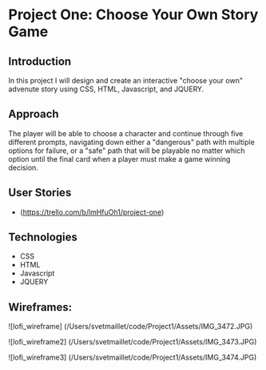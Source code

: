 # Project One: Choose Your Own Story Game


## Introduction
In this project I will design and create an interactive "choose your own" advenute story using CSS, HTML, Javascript, and JQUERY.



## Approach
The player will be able to choose a character and continue through five different prompts, navigating down either a "dangerous" path with multiple options for failure, or a "safe" path that will be playable no matter which option until the final card when a player must make a game winning decision. 



## User Stories

* (https://trello.com/b/lmHfuOh1/project-one)


## Technologies
 * CSS
 *  HTML
 *  Javascript
 *  JQUERY

 ## Wireframes: 
 
 
 ![lofi_wireframe] (/Users/svetmaillet/code/Project1/Assets/IMG_3472.JPG)
 
 ![lofi_wireframe2] (/Users/svetmaillet/code/Project1/Assets/IMG_3473.JPG)
 
 ![lofi_wireframe3] (/Users/svetmaillet/code/Project1/Assets/IMG_3474.JPG)
 
 